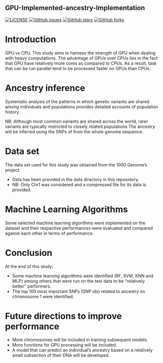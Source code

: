 ## GPU-Implemented-ancestry-Implementation
[![LICENSE](https://img.shields.io/github/license/rayotoo/GPU-Implemented-ancestry-Implementation-?style=flat-square&color=green)](https://github.com/rayotoo/GPU-Implemented-ancestry-Implementation-/blob/main/LICENSE)
[![GitHub issues](https://img.shields.io/github/issues/rayotoo/GPU-Implemented-ancestry-Implementation-?style=flat-square)](https://github.com/rayotoo/GPU-Implemented-ancestry-Implementation-/issues)
[![GitHub stars](https://img.shields.io/github/stars/rayotoo/GPU-Implemented-ancestry-Implementation-?style=flat-square&color=important)](https://github.com/rayotoo/GPU-Implemented-ancestry-Implementation-/stargazers)
[![GitHub forks](https://img.shields.io/github/forks/rayotoo/GPU-Implemented-ancestry-Implementation-?style=flat-square&color=blueviolet)](https://github.com/rayotoo/GPU-Implemented-ancestry-Implementation-/network/members)

# Introduction
GPU vs CPU. 
This study aims to harness the strength of GPU when dealing with heavy computations. The advantage of GPUs over CPUs lies in the fact that GPU have relatively more cores as compared to CPUs. As a result, task that can be run parallel tend to be processed faster on GPUs than CPUs.

# Ancestry inference
Systematic analysis of the patterns in which genetic variants are shared among individuals and populations provides detailed accounts of population history. 

NB: Although most common variants are shared across the world, rarer variants are typically restricted to closely related populations
The ancestry will be inferred using the SNPs of from the whole genome sequence.


# Data set
The data set used for this study was obtained from the 1000 Genome’s project.
  + Data has been provided in the data directory in this reposotory. 
  + NB: Only Chr1 was considered and a compressed file for its data is provided.

# Machine Learning Algorithms
Some selected machine learning algorithms were implemented on the dataset and their respective performances were evaluated and compared against each other in terms of performance.


# Conclusion
At the end of this study;
  + Some machine learning algorithms were identified (RF, SVM, KNN and MLP) among others that were run on the test data to be “relatively better” performers.
  + The top 100 most important SNPs (SNP ids) related to ancestry on chromosome 1 were identified.

# Future directions to improve performance
  + More chromosomes will  be included in training subsequent models.
  + More functions for GPU processing will be included.
  + A model that can predict an individual’s ancestry based on a relatively small subsection of their DNA will be developed.
